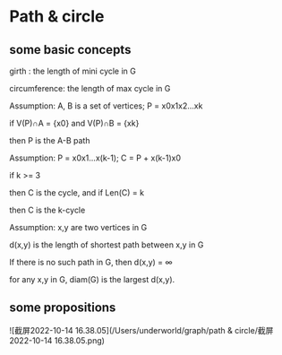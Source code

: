 # Path & circle

## some basic concepts

girth : the length of mini cycle in G 

circumference: the length of max cycle in G



Assumption: A, B is a set of vertices; P = x0x1x2...xk

if  V(P)∩A = {x0}  and  V(P)∩B = {xk}

then P is the A-B path



Assumption: P = x0x1...x(k-1);  C = P + x(k-1)x0

if  k >= 3 

then C is the cycle, and if Len(C) = k

then C is the k-cycle



Assumption: x,y are two vertices in G

d(x,y) is the length of shortest path between x,y in G 

If there is no such path in G, then d(x,y) = ∞

for any x,y in G, diam(G) is the largest d(x,y).



## some propositions



![截屏2022-10-14 16.38.05](/Users/underworld/graph/path & circle/截屏2022-10-14 16.38.05.png)












